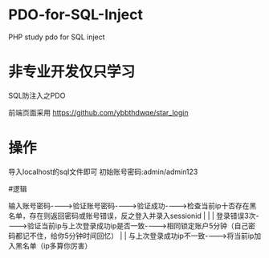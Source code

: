 # PDO-for-SQL-Inject
PHP study pdo for SQL inject

# 非专业开发仅只学习
SQL防注入之PDO

前端页面采用
https://github.com/ybbthdwqe/star_login

# 操作
导入localhost的sql文件即可
初始账号密码:admin/admin123

#逻辑

输入账号密码---->验证账号密码---->验证成功---->检查当前ip十否存在黑名单，存在则返回密码或账号错误，反之登入并录入sessionid
					|
					|
					|
				登录错误3次---->验证当前ip与上次登录成功ip是否一致---->相同锁定账户5分钟（自己密码都记不住，给你5分钟时间回忆）
					|
					|
			与上次登录成功ip不一致---->将当前ip加入黑名单（ip多算你厉害）